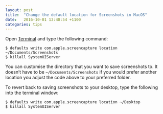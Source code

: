 ```yaml
---
layout: post
title:  "Change the default location for Screenshots in MacOS"
date:   2016-10-01 13:48:54 +1100
categories: tips
---
```


Open [Terminal](https://en.wikipedia.org/wiki/Terminal_(macOS)) and type the following command:

```
$ defaults write com.apple.screencapture location ~/Documents/Screenshots
$ killall SystemUIServer
```

You can customise the directory that you want to save screenshots to. It doesn’t
have to be `~/Documents/Screenshots` if you would prefer another location you
adjust the code above to your preferred folder.

To revert back to saving screenshots to your desktop, type the
following into the terminal window:

```
$ defaults write com.apple.screencapture location ~/Desktop
$ killall SystemUIServer
```

